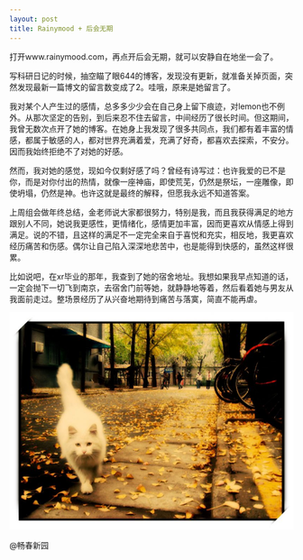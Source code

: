 ```yaml
---
layout: post
title: Rainymood + 后会无期
---
```

  打开www.rainymood.com，再点开后会无期，就可以安静自在地坐一会了。

  写科研日记的时候，抽空瞄了眼644的博客，发现没有更新，就准备关掉页面，突然发现最新一篇博文的留言数变成了2。哇哦，原来是她留言了。

  我对某个人产生过的感情，总多多少少会在自己身上留下痕迹，对lemon也不例外。从那次坚定的告别，到后来忍不住去留言，中间经历了很长时间。但这期间，我曾无数次点开了她的博客。在她身上我发现了很多共同点，我们都有着丰富的情感，都属于敏感的人，都对世界充满着爱，充满了好奇，都喜欢去探索，不安分。因而我始终拒绝不了对她的好感。

  然而，我对她的感觉，现如今仅剩好感了吗？曾经有诗写过：也许我爱的已不是你，而是对你付出的热情，就像一座神庙，即使荒芜，仍然是祭坛，一座雕像，即使坍塌，仍然是神。也许这就是最终的解释，但愿我永远不知道答案。

  上周组会做年终总结，金老师说大家都很努力，特别是我，而且我获得满足的地方跟别人不同，她说我更感性，更情绪化，感情更加丰富，因而更喜欢从情感上得到满足。说的不错，且这样的满足不一定完全来自于喜悦和充实，相反地，我更喜欢经历痛苦和伤感。偶尔让自己陷入深深地悲苦中，也是能得到快感的，虽然这样很累。

  比如说吧，在xr毕业的那年，我查到了她的宿舍地址。我想如果我早点知道的话，一定会抛下一切飞到南京，去宿舍门前等她，就静静地等着，然后看着她与男友从我面前走过。整场景经历了从兴奋地期待到痛苦与落寞，简直不能再虐。 
  
  ![miao](images/animal/miao.JPG)
  
  @畅春新园
